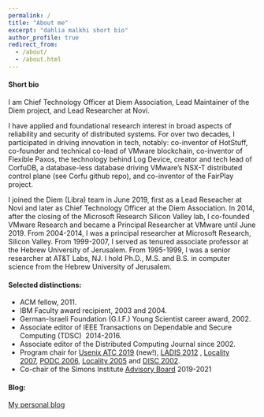 ```yaml
---
permalink: /
title: "About me"
excerpt: "dahlia malkhi short bio"
author_profile: true
redirect_from: 
  - /about/
  - /about.html
---
```


#### Short bio

I am Chief Technology Officer at Diem Association, Lead Maintainer of the Diem project, and
Lead Researcher at Novi.

I have applied and foundational research interest in broad aspects of reliability and security of distributed systems. For over two decades, I participated in driving innovation in tech, notably:  co-inventor of HotStuff, co-founder and technical co-lead of VMware blockchain, co-inventor of Flexible Paxos, the technology behind Log Device, creator and tech lead of CorfuDB, a database-less database driving VMware’s NSX-T distributed control plane (see Corfu github repo), and co-inventor of the FairPlay project.

I joined the Diem (Libra) team in June 2019, first as a Lead Reseacher at Novi and later as Chief Technology Officer at the Diem Association.
In 2014, after the closing of the Microsoft Research Silicon Valley lab, I co-founded VMware Research and became a Principal Researcher at VMware until June 2019. From 2004-2014, I was a principal researcher at Microsoft Research, Silicon Valley. From 1999-2007, I served as tenured associate professor at the Hebrew University of Jerusalem. From 1995-1999, I was a senior researcher at AT&T Labs, NJ.
 I hold Ph.D., M.S. and B.S. in computer science from the Hebrew University of Jerusalem.

#### Selected distinctions:

-   ACM fellow, 2011.
-   IBM Faculty award recipient, 2003 and 2004.
-   German-Israeli Foundation (G.I.F.) Young Scientist career award, 2002.
-   Associate editor of IEEE Transactions on Dependable and Secure Computing (TDSC)  2014-2016.
-   Associate editor of the Distributed Computing Journal since 2002.
-   Program chair for [Usenix ATC 2019](https://www.usenix.org/conferences/byname/131) (new!), [LADIS 2012](http://ladisworkshop.org/) , [Locality 2007](http://research.microsoft.com/en-us/um/people/moscitho/locality/), [PODC 2006](http://www.podc.org/podc2006/), [Locality 2005](http://www.mimuw.edu.pl/~disc2005/index.php?page=workshops) and [DISC 2002](http://www.disc-conference.org/disc2002/index.html).
-   Co-chair of the Simons Institute [Advisory Board](https://simons.berkeley.edu/people/advisory) 2019-2021

#### Blog:

[My personal blog](https://dahliamalkhi.github.io/posts)
